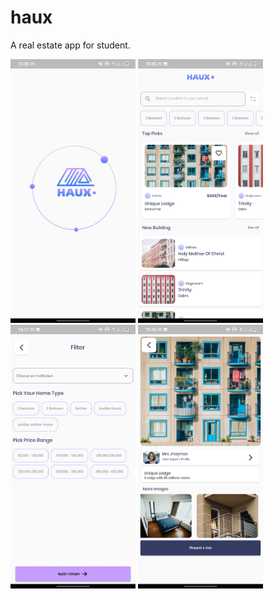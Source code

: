 # haux

A real estate app for student.

<img src="repoImages/splash.jpg" width= "200"> 
<img src="repoImages/homeScreen.jpg" width= "200"> 
<img src="repoImages/filterScreen.jpg" width= "200">
<img src="repoImages/hauxDetail.jpg" width= "200">

